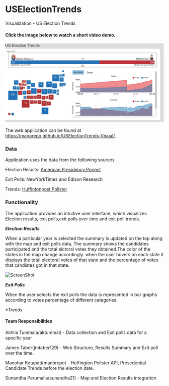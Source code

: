 # USElectionTrends
Visualization - US Election Trends

#### Click the image below to watch a short video demo.
[![ScreenShot](/screenshots/thumbnail.jpg)](https://youtu.be/M5YvbRzGtl0)

The web application can be found at https://manorepo.github.io/USElectionTrends-Visual/.

### Data 

Application uses the data from the following sources


Election Results:  [American Presidency Project](http://www.presidency.ucsb.edu/elections.php) 


Exit Polls: NewYorkTimes and Edison Research


Trends: [Huffintonpost Pollster](http://elections.huffingtonpost.com/pollster/api)


### Functionality 

The application provides an intuitive user interface, which visualizes Election results, exit polls,exit polls over time and exit poll trends.

_**Election Results**_

When a particular year is selected the summary is updated on the top along with the map and exit polls data.
The summary shows the candidates participated and the total elctoral votes they obtained.The color of the states in the map change accordingly. when the user hovers on each state it displays the total electoral votes of that state and the percentage of votes that candiates got in that state.

![ScreenShot](https://github.com/manorepo/USElectionTrends-Visual/blob/master/screenshots/overview.png)

_**Exit Polls**_

When the user selects the exit polls the data is represented in bar graphs according to votes percentage of different categories.


_**Trends*_

#### Team Responsibilities

Akhila Tummala(aktummal) - Data collection and Exit polls data for a specific year

James Taber(jmtaber129) - Web Structure, Results Summary and Exit poll over the time.

Manohar Kotapati(manorepo) - Huffington Pollster API, Presedential Candidate Trends before the election date.

Sunandha Perumalla(sunandha21) - Map and Election Results integration
